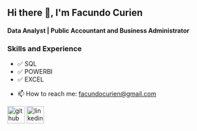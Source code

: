 ## Hi there 👋, I'm Facundo Curien
#### Data Analyst | Public Accountant and Business Administrator


### Skills and Experience
* ✅ SQL
* ✅ POWERBI
* ✅ EXCEL


- 📫 How to reach me: facundocurien@gmail.com 


[<img src='https://cdn.jsdelivr.net/npm/simple-icons@3.0.1/icons/github.svg' alt='github' height='40'>](https://github.com/FacundoCurien)  [<img src='https://cdn.jsdelivr.net/npm/simple-icons@3.0.1/icons/linkedin.svg' alt='linkedin' height='40'>](https://www.linkedin.com/in/facundo-curien-data-analyst/)  

